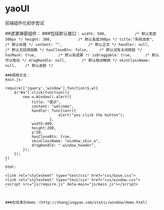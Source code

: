 # yaoUI
前端组件化初步尝试

##遮罩弹窗组件：
	###包括默认接口：
	`
			width: 500, 			/* 默认宽度500px */
			height: 300,			/* 默认高度300px */
			title:"系统消息",		/* 默认标题 */
			content: "",			/* 默认正文 */
			handler: null,			/* 默认无回调函数 */
			hasCloseBtn: false,		/* 默认没有关闭按钮 */
			hasMask: true,			/* 默认有遮罩 */
			isDraggable: true,		/* 默认可以拖动 */
			dragHandle: null,		/* 默认拖动触柄 */
			skinClassName: null,	/* 默认皮肤 */
	`

	###调用方法：
	main.js:
	`
	require(['jquery','window'],function($,w){
		$("#a").click(function(){
			new w.Window().alert({
				title: "提示",
				content: "welcome",
				handler: function(){
							alert("you click the button");
						},
				width:400,
				height:200,
				y:50,
				hasCloseBtn: true,
				skinClassName: "window_skin_a",
				dragHandle: ".window_header",
			});
		});
	})
	`
	html:
	`
    <link rel="stylesheet" type="text/css" href="css/base.css">
    <link rel="stylesheet" type="text/css" href="css/window.css">
    <script src="js/require.js" data-main="js/main.js"></script>
	`


	###在线演示demo：(http://zhangjingyao.com/static/window/demo.html)

